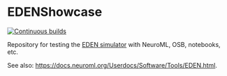 # EDENShowcase

[![Continuous builds](https://github.com/OpenSourceBrain/EDENShowcase/actions/workflows/omv-ci.yml/badge.svg)](https://github.com/OpenSourceBrain/EDENShowcase/actions/workflows/omv-ci.yml)

Repository for testing the [EDEN simulator](https://gitlab.com/c7859/neurocomputing-lab/Inferior_OliveEMC/eden) with NeuroML, OSB, notebooks, etc. 

See also: https://docs.neuroml.org/Userdocs/Software/Tools/EDEN.html.
